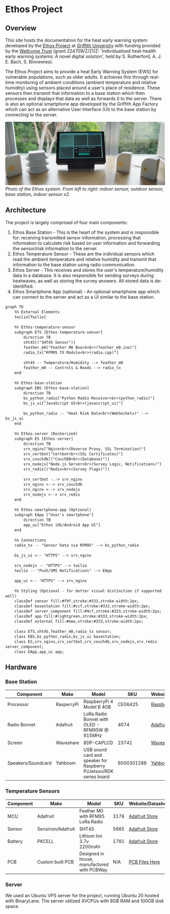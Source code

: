 # Ethos Project

## Overview

This site hosts the documentation for the heat early warning system developed by the [Ethos Project](https://www.griffith.edu.au/research/climate-action/climate-transitions/health/ethos-project) at [Griffith University](https://www.griffith.edu.au/) with funding provided by the [Wellcome Trust](https://wellcome.org/) (grant 224709/Z/21/Z: 'Individualised heat-health early warning systems: A novel digital solution', held by S. Rutherford, A. J. E. Bach, S. Binnewies).

The Ethos Project aims to provide a heat Early Warning System (EWS) for vulnerable populations, such as older adults. It achieves this through real-time monitoring of ambient conditions (ambient temperature and relative humidity) using sensors placed around a user's place of residence. These sensors then transmit that information to a base station which then processes and displays that data as well as forwards it to the server. There is also an optional smartphone app developed by the Griffith App Factory which can act as an alternative User Interface (UI) to the base station by connecting to the server.

![System](assets/system.JPG)
*Photo of the Ethos system. From left to right: indoor sensor, outdoor sensor, base station, indoor sensor x2.*

## Architecture

The project is largely comprised of four main components:

1. Ethos Base Station - This is the heart of the system and is responsible for: receiving transmitted sensor information, processing that information to calculate risk based on user information and forwarding the sensor/risk information to the server.
2. Ethos Temperature Sensor - These are the individual sensors which read the ambient temperature and relative humidity and transmit that information to the base station using radio communication.
3. Ethos Server - This receives and stores the user's temperature/humidity data in a database. It is also responsible for sending surveys during heatwaves, as well as storing the survey answers. All stored data is de-identified.
4. Ethos Smartphone App (optional) - An optional smartphone app which can connect to the server and act as a UI similar to the base station.

``` mermaid
graph TD
    %% External Elements
    twilio[Twilio]

    %% Ethos-temperature-sensor
    subgraph ETS [Ethos-temperature-sensor]
        direction TB
        sht45[("SHT45 Sensor")]
        feather_m0["Feather M0 Board<br>(feather_m0.ino)"]
        radio_tx["RFM95 TX Module<br>(radio.cpp)"]

        sht45 -- Temperature/Humidity --> feather_m0
        feather_m0 -- Controls & Reads --> radio_tx
    end

    %% Ethos-base-station
    subgraph EBS [Ethos-base-station]
        direction TB
        bs_python_radio["Python Radio Receiver<br>(python_radio)"]
        bs_js_ui["JavaScript UI<br>(javascript_ui)"]

        bs_python_radio -- "Heat Risk Data<br>(WebSockets)" --> bs_js_ui
    end

    %% Ethos-server (Dockerized)
    subgraph ES [Ethos-server]
        direction TB
        srv_nginx["Nginx<br>(Reverse Proxy, SSL Termination)"]
        srv_certbot["Certbot<br>(SSL Certificates)"]
        srv_couchdb[("CouchDB<br>(Database)")]
        srv_nodejs["Node.js Server<br>(Survey Logic, Notifications)"]
        srv_redis[("Redis<br>(Survey Flags)")]

        srv_certbot -.-> srv_nginx
        srv_nginx <--> srv_couchdb
        srv_nginx <--> srv_nodejs
        srv_nodejs <--> srv_redis
    end

    %% Ethos-smartphone-app (Optional)
    subgraph EApp ["User's smartphone"]
        direction TB
        app_ui["Ethos iOS/Android App UI"]
    end

    %% Connections
    radio_tx -- "Sensor Data via RFM95" --> bs_python_radio

    bs_js_ui <-- "HTTPS" --> srv_nginx

    srv_nodejs -- "HTTPS" --> twilio
    twilio -- "Push/SMS Notifications" --> EApp

    app_ui <-- "HTTPS" --> srv_nginx

    %% Styling (Optional - for better visual distinction if supported well)
    classDef sensor fill:#f9f,stroke:#333,stroke-width:2px;
    classDef basestation fill:#ccf,stroke:#333,stroke-width:2px;
    classDef server_component fill:#9cf,stroke:#333,stroke-width:2px;
    classDef app fill:#lightgreen,stroke:#333,stroke-width:2px;
    classDef external fill:#eee,stroke:#333,stroke-width:2px;

    class ETS,sht45,feather_m0,radio_tx sensor;
    class EBS,bs_python_radio,bs_js_ui basestation;
    class ES,srv_nginx,srv_certbot,srv_couchdb,srv_nodejs,srv_redis server_component;
    class EApp,app_ui app;
```

## Hardware

### Base Station

| Component | Make | Model | SKU | Website/Datasheet |
|---|---|---|---|---|
| Processor | RasperryPi | RaspberryPi 4 Model B 4GB | CE06425 | [RaspberryPi Store](https://www.raspberrypi.com/products/raspberry-pi-4-model-b/) |
| Radio Bonnet | Adafruit | LoRa Radio Bonnet with OLED - RFM95W @ 915MHz | 4074 | [Adafruit Store](https://www.adafruit.com/product/4074) |
| Screen | Waveshare | 8DP-CAPLCD | 23741 | [Waveshare Store](https://www.waveshare.com/8dp-caplcd.htm) |
| Speakers/Soundcard | Yahboom | USB sound card and speaker for Raspberry Pi/Jetson/RDK series board | 6000301288 | [Yahboom Store](https://category.yahboom.net/products/usb-sound-card) |

### Temperature Sensors

| Component | Make | Model | SKU | Website/Datasheet |
|---|---|---|---|---|
| MCU | Adafruit | Feather M0 with RFM95 LoRa Radio | 3178 | [Adafruit Store](https://www.adafruit.com/product/3178) |
| Sensor | Sensirion/Adafruit | SHT45 | 5665 | [Adafruit Store](https://www.adafruit.com/product/5665) |
| Battery | PKCELL | Lithium Ion 3.7v 2200mAh | 1781 | [Adafruit Store](https://www.adafruit.com/product/1781) |
| PCB | Custom built PCB | Designed in house, manufactured with PCBWay | N/A | [PCB Files Here](https://github.com/climate-ethos/ethos-pcb-kicad) |

### Server

We used an Ubuntu VPS server for the project, running Ubuntu 20 hosted with BinaryLane. The server utilized 4VCPUs with 8GB RAM and 100GB disk space.
